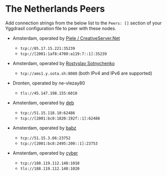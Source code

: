 # The Netherlands Peers

Add connection strings from the below list to the `Peers: []` section of your
Yggdrasil configuration file to peer with these nodes.

* Amsterdam, operated by [Piele / CreativeServer.Net](https://github.com/petertambach)
  * `tcp://85.17.15.221:35239`
  * `tcp://[2001:1af8:4700:a119:7::1]:35239`

* Amsterdam, operated by [Rostyslav Sotnychenko](https://github.com/rsotnychenko)
  * `tcp://ams1.y.sota.sh:8080` (both IPv4 and IPv6 are supported)

* Dronten, operated by ne-vlezay80
  * `tls://45.147.198.155:6010`
  
* Amsterdam, operated by [deb](https://ysl.su)
  * `tcp://51.15.118.10:62486`
  * `tcp://[2001:bc8:1820:192f::1]:62486`

* Amsterdam, operated by [babz](https://tfnux.org)
  * `tcp://51.15.3.66:23752`
  * `tcp://[2001:bc8:2495:200::1]:23753`

* Amsterdam, operated by [cyber](https://t.me/tregubov)
  *  `tcp://188.119.112.148:1010`
  *  `tls://188.119.112.148:1020`

